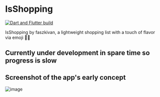 # IsShopping

[![Dart and Flutter build](https://github.com/Fasz-kivan/IsShopping/actions/workflows/dart.yml/badge.svg)](https://github.com/Fasz-kivan/IsShopping/actions/workflows/dart.yml)

IsShopping by faszkivan, a lightweight shopping list with a touch of flavor via emoji 🍕😊

## Currently under development in spare time so progress is slow

## Screenshot of the app's early concept

![image](https://user-images.githubusercontent.com/55391231/235773933-63b20b68-d3d5-44b5-8528-c9d937822e2f.png)
